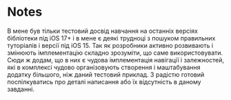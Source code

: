 #  Notes

В мене був тільки тестовий досвід навчання на останніх версіях бібліотеки під iOS 17+ і в мене є деякі трудноці з пошуком правильних туторіалів і версії під iOS 15. Так як розробники активно розвивають і змінюють імплементацію складно зрозуміти, що саме використовувати. Сюди ж додам, що в них є чудова імплементація навігації і залежностей, які в комплексі чудово організовують створення і маштабування додатку більшого, ніж даний тестовий приклад.
З радістю готовий поспілкуватись про деталі написання або їх відсутність в даному завданні. 



